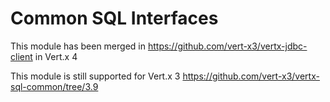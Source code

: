 # Common SQL Interfaces

This module has been merged in https://github.com/vert-x3/vertx-jdbc-client in Vert.x 4

This module is still supported for Vert.x 3 https://github.com/vert-x3/vertx-sql-common/tree/3.9 
